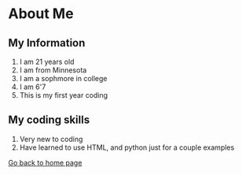 # About Me

## My Information
1. I am 21 years old
1. I am from Minnesota
1. I am a sophmore in college
1. I am 6'7
1. This is my first year coding

## My coding skills
1. Very new to coding
1. Have learned to use HTML, and python just for a couple examples

[Go back to home page](./README.md)
